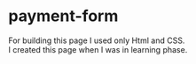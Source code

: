 # payment-form
For building this page I used only Html and CSS.  
I created this page when I was in learning phase.
